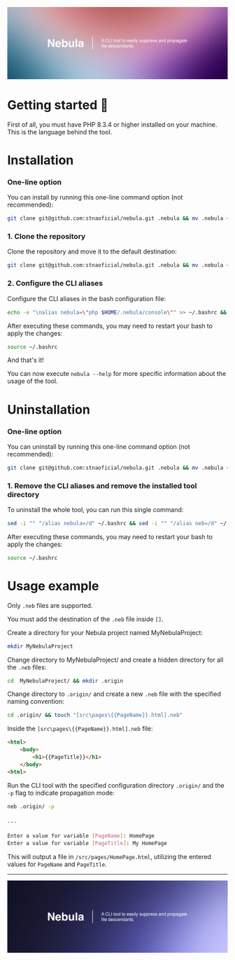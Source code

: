 ![image info](./docs/Banner%202.jpg)

# Getting started 🔭

First of all, you must have PHP 8.3.4 or higher installed on your machine. This is the language behind the tool.

# Installation

### One-line option
You can install by running this one-line command option (not recommended):
```bash
git clone git@github.com:stnaoficial/nebula.git .nebula && mv .nebula ~ && ~/.nebula/bin/install.sh
```

### 1. Clone the repository

Clone the repository and move it to the default destination:
```bash
git clone git@github.com:stnaoficial/nebula.git .nebula && mv .nebula ~
```

### 2. Configure the CLI aliases
Configure the CLI aliases in the bash configuration file:
```bash
echo -e "\nalias nebula=\"php $HOME/.nebula/console\"" >> ~/.bashrc && echo "alias neb=\"nebula\"" >> ~/.bashrc
```

After executing these commands, you may need to restart your bash to apply the changes:
```bash
source ~/.bashrc
```

And that's it!

You can now execute `nebula --help` for more specific information about the usage of the tool. 

# Uninstallation

### One-line option
You can uninstall by running this one-line command option (not recommended):
```bash
git clone git@github.com:stnaoficial/nebula.git .nebula && mv .nebula ~ && ~/.nebula/bin/uninstall.sh
```

### 1. Remove the CLI aliases and remove the installed tool directory

To uninstall the whole tool, you can run this single command:
```bash
sed -i "" "/alias nebula=/d" ~/.bashrc && sed -i "" "/alias neb=/d" ~/.bashrc && rm -rf ~/.nebula
```

After executing these commands, you may need to restart your bash to apply the changes:
```bash
source ~/.bashrc
```

# Usage example

Only `.neb` files are supported.

You must add the destination of the `.neb` file inside `[]`.

Create a directory for your Nebula project named MyNebulaProject:
```bash
mkdir MyNebulaProject
```

Change directory to MyNebulaProject/ and create a hidden directory for all the `.neb` files:
```bash
cd  MyNebulaProject/ && mkdir .origin
```

Change directory to `.origin/` and create a new `.neb` file with the specified naming convention:
```bash
cd .origin/ && touch "[src\pages\{{PageName}}.html].neb"
```

Inside the `[src\pages\{{PageName}}.html].neb` file:
```html
<html>
    <body>
        <h1>{{PageTitle}}</h1>
    </body>
<html>
```

Run the CLI tool with the specified configuration directory `.origin/` and the `-p` flag to indicate propagation mode:
```bash
neb .origin/ -p

...

Enter a value for variable [PageName]: HomePage
Enter a value for variable [PageTitle]: My HomePage
```
This will output a file in `/src/pages/HomePage.html`, utilizing the entered values for `PageName` and `PageTitle`.

---
![image info](./docs/Banner%201.jpg)
